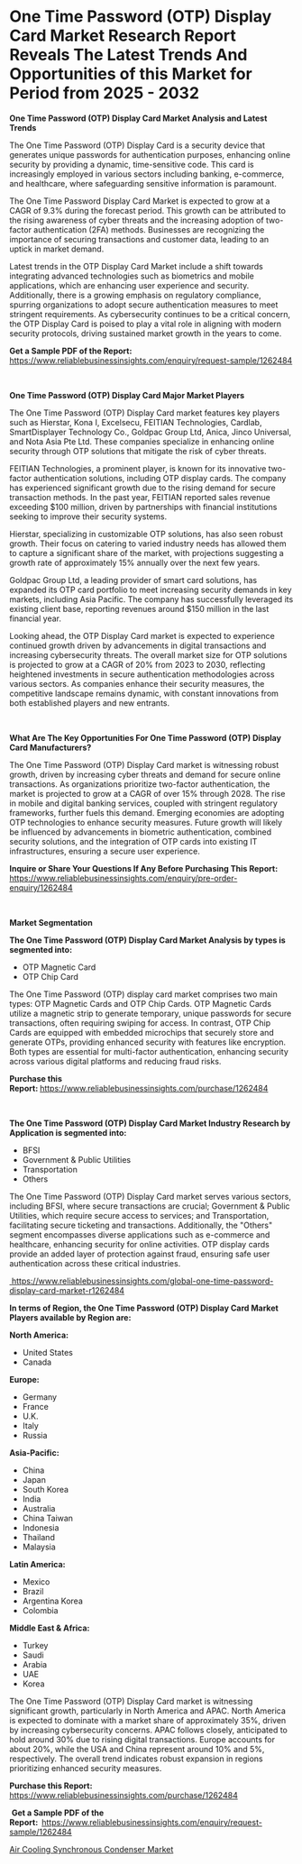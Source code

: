 <p><h1>One Time Password (OTP) Display Card Market Research Report Reveals The Latest Trends And Opportunities of this Market for Period from 2025 - 2032</h1></p><p><strong>One Time Password (OTP) Display Card Market Analysis and Latest Trends</strong></p>
<p><p>The One Time Password (OTP) Display Card is a security device that generates unique passwords for authentication purposes, enhancing online security by providing a dynamic, time-sensitive code. This card is increasingly employed in various sectors including banking, e-commerce, and healthcare, where safeguarding sensitive information is paramount.</p><p>The One Time Password Display Card Market is expected to grow at a CAGR of 9.3% during the forecast period. This growth can be attributed to the rising awareness of cyber threats and the increasing adoption of two-factor authentication (2FA) methods. Businesses are recognizing the importance of securing transactions and customer data, leading to an uptick in market demand.</p><p>Latest trends in the OTP Display Card Market include a shift towards integrating advanced technologies such as biometrics and mobile applications, which are enhancing user experience and security. Additionally, there is a growing emphasis on regulatory compliance, spurring organizations to adopt secure authentication measures to meet stringent requirements. As cybersecurity continues to be a critical concern, the OTP Display Card is poised to play a vital role in aligning with modern security protocols, driving sustained market growth in the years to come.</p></p>
<p><strong>Get a Sample PDF of the Report:&nbsp;</strong> <a href="https://www.reliablebusinessinsights.com/enquiry/request-sample/1262484?utm_campaign=2757&utm_medium=2&utm_source=Github&utm_content=ia&utm_term=06042025&utm_id=one-time-password-otp-display-card">https://www.reliablebusinessinsights.com/enquiry/request-sample/1262484</a></p>
<p>&nbsp;</p>
<p><strong>One Time Password (OTP) Display Card Major Market Players</strong></p>
<p><p>The One Time Password (OTP) Display Card market features key players such as Hierstar, Kona I, Excelsecu, FEITIAN Technologies, Cardlab, SmartDisplayer Technology Co., Goldpac Group Ltd, Anica, Jinco Universal, and Nota Asia Pte Ltd. These companies specialize in enhancing online security through OTP solutions that mitigate the risk of cyber threats.</p><p>FEITIAN Technologies, a prominent player, is known for its innovative two-factor authentication solutions, including OTP display cards. The company has experienced significant growth due to the rising demand for secure transaction methods. In the past year, FEITIAN reported sales revenue exceeding $100 million, driven by partnerships with financial institutions seeking to improve their security systems.</p><p>Hierstar, specializing in customizable OTP solutions, has also seen robust growth. Their focus on catering to varied industry needs has allowed them to capture a significant share of the market, with projections suggesting a growth rate of approximately 15% annually over the next few years.</p><p>Goldpac Group Ltd, a leading provider of smart card solutions, has expanded its OTP card portfolio to meet increasing security demands in key markets, including Asia Pacific. The company has successfully leveraged its existing client base, reporting revenues around $150 million in the last financial year.</p><p>Looking ahead, the OTP Display Card market is expected to experience continued growth driven by advancements in digital transactions and increasing cybersecurity threats. The overall market size for OTP solutions is projected to grow at a CAGR of 20% from 2023 to 2030, reflecting heightened investments in secure authentication methodologies across various sectors. As companies enhance their security measures, the competitive landscape remains dynamic, with constant innovations from both established players and new entrants.</p></p>
<p>&nbsp;</p>
<p><strong>What Are The Key Opportunities For One Time Password (OTP) Display Card Manufacturers?</strong></p>
<p><p>The One Time Password (OTP) Display Card market is witnessing robust growth, driven by increasing cyber threats and demand for secure online transactions. As organizations prioritize two-factor authentication, the market is projected to grow at a CAGR of over 15% through 2028. The rise in mobile and digital banking services, coupled with stringent regulatory frameworks, further fuels this demand. Emerging economies are adopting OTP technologies to enhance security measures. Future growth will likely be influenced by advancements in biometric authentication, combined security solutions, and the integration of OTP cards into existing IT infrastructures, ensuring a secure user experience.</p></p>
<p><strong>Inquire or Share Your Questions If Any Before Purchasing This Report:</strong> <a href="https://www.reliablebusinessinsights.com/enquiry/pre-order-enquiry/1262484?utm_campaign=2757&utm_medium=2&utm_source=Github&utm_content=ia&utm_term=06042025&utm_id=one-time-password-otp-display-card">https://www.reliablebusinessinsights.com/enquiry/pre-order-enquiry/1262484</a></p>
<p>&nbsp;</p>
<p><strong>Market Segmentation</strong></p>
<p><strong>The One Time Password (OTP) Display Card Market Analysis by types is segmented into:</strong></p>
<p><ul><li>OTP Magnetic Card</li><li>OTP Chip Card</li></ul></p>
<p><p>The One Time Password (OTP) display card market comprises two main types: OTP Magnetic Cards and OTP Chip Cards. OTP Magnetic Cards utilize a magnetic strip to generate temporary, unique passwords for secure transactions, often requiring swiping for access. In contrast, OTP Chip Cards are equipped with embedded microchips that securely store and generate OTPs, providing enhanced security with features like encryption. Both types are essential for multi-factor authentication, enhancing security across various digital platforms and reducing fraud risks.</p></p>
<p><strong>Purchase this Report:&nbsp;</strong><a href="https://www.reliablebusinessinsights.com/purchase/1262484?utm_campaign=2757&utm_medium=2&utm_source=Github&utm_content=ia&utm_term=06042025&utm_id=one-time-password-otp-display-card">https://www.reliablebusinessinsights.com/purchase/1262484</a></p>
<p>&nbsp;</p>
<p><strong>The One Time Password (OTP) Display Card Market Industry Research by Application is segmented into:</strong></p>
<p><ul><li>BFSI</li><li>Government & Public Utilities</li><li>Transportation</li><li>Others</li></ul></p>
<p><p>The One Time Password (OTP) Display Card market serves various sectors, including BFSI, where secure transactions are crucial; Government & Public Utilities, which require secure access to services; and Transportation, facilitating secure ticketing and transactions. Additionally, the "Others" segment encompasses diverse applications such as e-commerce and healthcare, enhancing security for online activities. OTP display cards provide an added layer of protection against fraud, ensuring safe user authentication across these critical industries.</p></p>
<p><a href="https://www.reliablebusinessinsights.com/global-one-time-password-display-card-market-r1262484?utm_campaign=2757&utm_medium=2&utm_source=Github&utm_content=ia&utm_term=06042025&utm_id=one-time-password-otp-display-card">&nbsp;https://www.reliablebusinessinsights.com/global-one-time-password-display-card-market-r1262484</a></p>
<p><strong>In terms of Region, the One Time Password (OTP) Display Card Market Players available by Region are:</strong></p>
<p>
    <p> <strong> North America: </strong>
        <ul>
            <li>United States</li>
            <li>Canada</li>
        </ul>
        </p> 
    <p> <strong> Europe: </strong>
        <ul>
            <li>Germany</li>
            <li>France</li>
            <li>U.K.</li>
            <li>Italy</li>
            <li>Russia</li>
        </ul>
        </p> 
    <p> <strong> Asia-Pacific: </strong>
        <ul>
            <li>China</li>
            <li>Japan</li>
            <li>South Korea</li>
            <li>India</li>
            <li>Australia</li>
            <li>China Taiwan</li>
            <li>Indonesia</li>
            <li>Thailand</li>
            <li>Malaysia</li>
        </ul>
        </p> 
    <p> <strong> Latin America: </strong>
        <ul>
            <li>Mexico</li>
            <li>Brazil</li>
            <li>Argentina Korea</li>
            <li>Colombia</li>
        </ul>
        </p> 
    <p> <strong> Middle East & Africa: </strong>
        <ul>
            <li>Turkey</li>
            <li>Saudi</li>
            <li>Arabia</li>
            <li>UAE</li>
            <li>Korea</li>
        </ul>
    </p>
    </p>
<p><p>The One Time Password (OTP) Display Card market is witnessing significant growth, particularly in North America and APAC. North America is expected to dominate with a market share of approximately 35%, driven by increasing cybersecurity concerns. APAC follows closely, anticipated to hold around 30% due to rising digital transactions. Europe accounts for about 20%, while the USA and China represent around 10% and 5%, respectively. The overall trend indicates robust expansion in regions prioritizing enhanced security measures.</p></p>
<p><strong>Purchase this Report: </strong><a href="https://www.reliablebusinessinsights.com/purchase/1262484?utm_campaign=2757&utm_medium=2&utm_source=Github&utm_content=ia&utm_term=06042025&utm_id=one-time-password-otp-display-card">https://www.reliablebusinessinsights.com/purchase/1262484</a></p>
<p>&nbsp;<strong>Get a Sample PDF of the Report:&nbsp;&nbsp;</strong><a href="https://www.reliablebusinessinsights.com/enquiry/request-sample/1262484?utm_campaign=2757&utm_medium=2&utm_source=Github&utm_content=ia&utm_term=06042025&utm_id=one-time-password-otp-display-card">https://www.reliablebusinessinsights.com/enquiry/request-sample/1262484</a></p>
<p><strong></strong></p>
<p><p><a href="https://github.com/jaquelynhasenaue8/Market-Research-Report-List-1/blob/main/air-cooling-synchronous-condenser-market.md?utm_campaign=2757&utm_medium=2&utm_source=Github&utm_content=ia&utm_term=06042025&utm_id=one-time-password-otp-display-card">Air Cooling Synchronous Condenser Market</a></p></p>